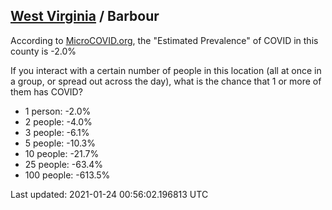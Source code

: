 
## [West Virginia](/united-states/west-virginia) / Barbour

According to [MicroCOVID.org](http://microcovid.org),
the "Estimated Prevalence" of COVID in this county is -2.0%

If you interact with a certain number of people in this location
(all at once in a group, or spread out across the day), what is the chance that
1 or more of them has COVID?

- 1 person: -2.0%
- 2 people: -4.0%
- 3 people: -6.1%
- 5 people: -10.3%
- 10 people: -21.7%
- 25 people: -63.4%
- 100 people: -613.5%

Last updated: 2021-01-24 00:56:02.196813 UTC
